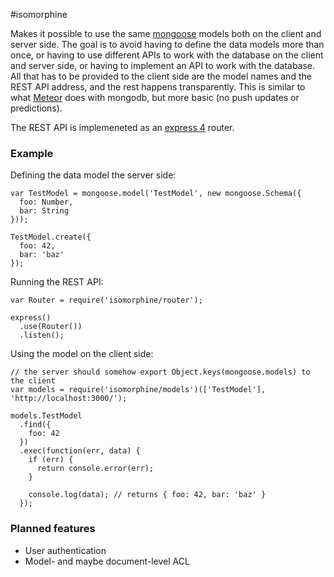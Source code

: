 #isomorphine

Makes it possible to use the same [mongoose](http://mongoosejs.com/) models both on the client and server side.
The goal is to avoid having to define the data models more than once, or having to use different APIs to work with the database on the client and server side,
or having to implement an API to work with the database.
All that has to be provided to the client side are the model names and the REST API address, and the rest happens transparently.
This is similar to what [Meteor](https://www.meteor.com/) does with mongodb, but more basic (no push updates or predictions).

The REST API is implemeneted as an [express 4](http://expressjs.com/) router.

### Example

Defining the data model the server side:

```
var TestModel = mongoose.model('TestModel', new mongoose.Schema({
  foo: Number,
  bar: String
}));

TestModel.create({
  foo: 42,
  bar: 'baz'
});
```

Running the REST API:

```
var Router = require('isomorphine/router');

express()
  .use(Router())
  .listen();
```

Using the model on the client side:

```
// the server should somehow export Object.keys(mongoose.models) to the client
var models = require('isomorphine/models')(['TestModel'], 'http://localhost:3000/');

models.TestModel
  .find({
    foo: 42
  })
  .exec(function(err, data) {
    if (err) {
      return console.error(err);
    }

    console.log(data); // returns { foo: 42, bar: 'baz' }
  });
```

### Planned features

 * User authentication
 * Model- and maybe document-level ACL